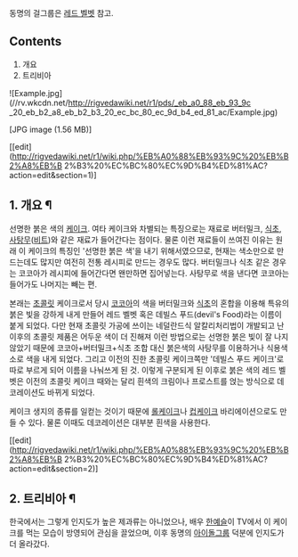 동명의 걸그룹은 [레드 벨벳](%EB%A0%88%EB%93%9C%20%EB%B2%A8%EB%B2%B3.md) 참고.

  

## Contents

    

1. 개요 
2. 트리비아 

![Example.jpg](//rv.wkcdn.net/http://rigvedawiki.net/r1/pds/_eb_a0_88_eb_93_9c
_20_eb_b2_a8_eb_b2_b3_20_ec_bc_80_ec_9d_b4_ed_81_ac/Example.jpg)

[JPG image (1.56 MB)]

[[edit](http://rigvedawiki.net/r1/wiki.php/%EB%A0%88%EB%93%9C%20%EB%B2%A8%EB%B
2%B3%20%EC%BC%80%EC%9D%B4%ED%81%AC?action=edit&section=1)]

## 1. 개요 ¶

선명한 붉은 색의 [케이크](%EC%BC%80%EC%9D%B4%ED%81%AC.md). 여타 케이크와 차별되는 특징으로는 재료로
버터밀크, [식초](%EC%8B%9D%EC%B4%88.md),
[사탕무](%EC%82%AC%ED%83%95%EB%AC%B4.md)([비트](%EB%B9%84%ED%8A%B8.md))와 같은
재료가 들어간다는 점이다. 물론 이런 재료들이 쓰여진 이유는 원래 이 케이크의 특징인 '선명한 붉은 색'을 내기 위해서였으므로, 현재는
색소만으로 만드는데도 많지만 여전히 전통 레시피로 만드는 경우도 많다. 버터밀크나 식초 같은 경우는 코코아가 레시피에 들어간다면 왠만하면
집어넣는다. 사탕무로 색을 낸다면 코코아는 들어가도 나머지는 빼는 편.

  

본래는 [초콜릿](%EC%B4%88%EC%BD%9C%EB%A6%BF.md) 케이크로서 당시
[코코아](%EC%BD%94%EC%BD%94%EC%95%84.md)의 색을 버터밀크와
[식초](%EC%8B%9D%EC%B4%88.md)의 혼합을 이용해 특유의 붉은 빛을 강하게 내게 만들어 레드 벨벳 혹은 데빌스
푸드(devil's Food)라는 이름이 붙게 되었다. 다만 현재 초콜릿 가공에 쓰이는 네덜란드식 알칼리처리법이 개발되고 난 이후의 초콜릿
제품은 어두운 색이 더 진해져 이런 방법으로는 선명한 붉은 빛이 잘 나지 않았기 때문에 코코아+버터밀크+식초 조합 대신 붉은색의 사탕무를
이용하거나 식용색소로 색을 내게 되었다. 그리고 이전의 진한 초콜릿 케이크쪽만 '데빌스 푸드 케이크'로 따로 부르게 되어 이름을 나눠쓰게 된
것. 이렇게 구분되게 된 이후로 붉은 색의 레드 벨벳은 이전의 초콜릿 케이크 때와는 달리 흰색의 크림이나 프로스트를 얹는 방식으로
데코레이션도 바뀌게 되었다.

  

케이크 생지의 종류를 일컫는 것이기 때문에 [롤케이크](%EB%A1%A4%EC%BC%80%EC%9D%B4%ED%81%AC.md)나
[컵케이크](%EC%BB%B5%EC%BC%80%EC%9D%B4%ED%81%AC.md) 바리에이션으로도 만들 수 있다. 물론 이때도
데코레이션은 대부분 흰색을 사용한다.

  

[[edit](http://rigvedawiki.net/r1/wiki.php/%EB%A0%88%EB%93%9C%20%EB%B2%A8%EB%B
2%B3%20%EC%BC%80%EC%9D%B4%ED%81%AC?action=edit&section=2)]

## 2. 트리비아 ¶

한국에서는 그렇게 인지도가 높은 제과류는 아니었으나, 배우 [한예슬](%ED%95%9C%EC%98%88%EC%8A%AC.md)이
TV에서 이 케이크를 먹는 모습이 방영되어 관심을 끌었으며, 이후 동명의 [아이돌그룹](%EB%A0%88%EB%93%9C%20%EB%B2%A8%EB%B2%B3.md) 덕분에 인지도가 더 올라갔다.

  

